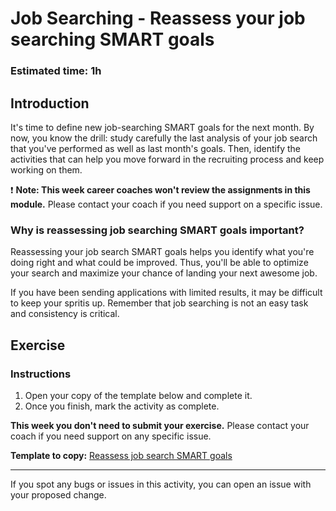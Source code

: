 # Job Searching - Reassess your job searching SMART goals

### **Estimated time**: 1h

## Introduction

It's time to define new job-searching SMART goals for the next month. By now, you know the drill: study carefully the last analysis of your job search that you've performed as well as last month's goals. Then, identify the activities that can help you move forward in the recruiting process and keep working on them.

❗️ **Note: This week career coaches won't review the assignments in this module.** Please contact your coach if you need support on a specific issue.

### Why is reassessing job searching SMART goals important?

Reassessing your job search SMART goals helps you identify what you're doing right and what could be improved. Thus, you'll be able to optimize your search and maximize your chance of landing your next awesome job.

If you have been sending applications with limited results, it may be difficult to keep your spritis up. Remember that job searching is not an easy task and consistency is critical. 

## Exercise

### Instructions

1. Open your copy of the template below and complete it.
2. Once you finish, mark the activity as complete.

**This week you don't need to submit your exercise.** Please contact your coach if you need support on any specific issue.

**Template to copy:** [Reassess job search SMART goals](https://docs.google.com/document/d/1uLzgIoWh7F_0HciJZUw79WVnYlhAqnwNlVorXzUA8zM/edit?usp=sharing)



---

If you spot any bugs or issues in this activity, you can open an issue with your proposed change.
